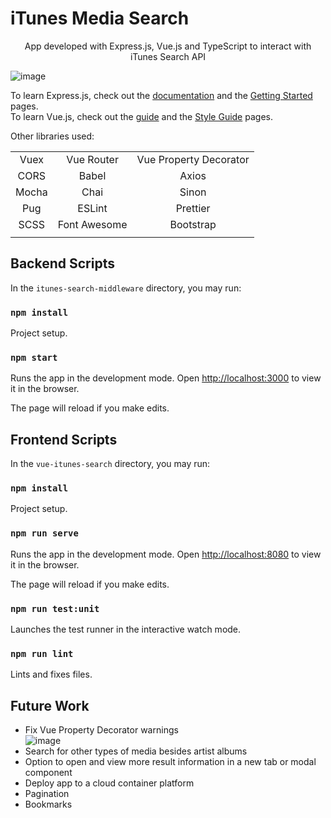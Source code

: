 # iTunes Media Search

<p align="center">
App developed with Express.js, Vue.js and TypeScript to interact with iTunes Search API
</p>

![image](https://user-images.githubusercontent.com/33550545/120116310-f915b200-c15d-11eb-926e-b1d7682feb7a.png)

To learn Express.js, check out the [documentation](https://expressjs.com/en/5x/api.html) and the [Getting Started](https://expressjs.com/en/starter/installing.html) pages.\
To learn Vue.js, check out the [guide](https://v3.vuejs.org/guide/introduction.html) and the [Style Guide](https://v3.vuejs.org/style-guide/) pages.

Other libraries used:

| | | |
|:---:|:---:|:---:|
| Vuex  | Vue Router | Vue Property Decorator  |
| CORS  | Babel  | Axios  |
| Mocha  | Chai  | Sinon  |
| Pug  | ESLint | Prettier  |
| SCSS  | Font Awesome | Bootstrap  |
| | | |


## Backend Scripts

In the `itunes-search-middleware` directory, you may run:

### `npm install`

Project setup.

### `npm start`

Runs the app in the development mode.
Open [http://localhost:3000](http://localhost:3000) to view it in the browser.

The page will reload if you make edits.

## Frontend Scripts

In the `vue-itunes-search` directory, you may run:

### `npm install`

Project setup.

### `npm run serve`

Runs the app in the development mode.
Open [http://localhost:8080](http://localhost:8080) to view it in the browser.

The page will reload if you make edits.

### `npm run test:unit`

Launches the test runner in the interactive watch mode.

### `npm run lint`

Lints and fixes files.

## Future Work

* Fix Vue Property Decorator warnings \
![image](https://user-images.githubusercontent.com/33550545/120116803-3418e500-c160-11eb-824f-8e3ea73af20c.png)
* Search for other types of media besides artist albums
* Option to open and view more result information in a new tab or modal component
* Deploy app to a cloud container platform
* Pagination
* Bookmarks
